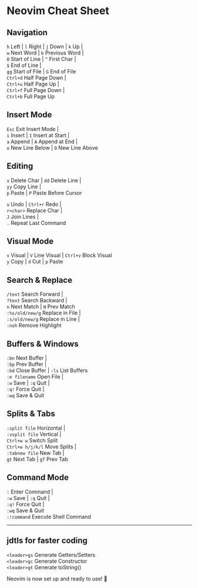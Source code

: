 # **Neovim Cheat Sheet**

## **Navigation**
`h` Left | `l` Right | `j` Down | `k` Up |  
`w` Next Word | `b` Previous Word |   
`0` Start of Line | `^` First Char |  
`$` End of Line |  
`gg` Start of File | `G` End of File    
`Ctrl+d` Half Page Down |  
`Ctrl+u` Half Page Up |  
`Ctrl+f` Full Page Down |  
`Ctrl+b` Full Page Up   

## **Insert Mode**  
`Esc` Exit Insert Mode |   
`i` Insert | `I` Insert at Start |  
`a` Append | `A` Append at End |   
`o` New Line Below | `O` New Line Above   

## **Editing**
`x` Delete Char | `dd` Delete Line |  
`yy` Copy Line |   
`p` Paste | `P` Paste Before Cursor   

`u` Undo | `Ctrl+r` Redo |   
`r<char>` Replace Char |   
`J` Join Lines |   
`.` Repeat Last Command    

## **Visual Mode**  
`v` Visual | `V` Line Visual | `Ctrl+v` Block Visual    
`y` Copy | `d` Cut | `p` Paste    

## **Search & Replace**  
`/text` Search Forward |   
`?text` Search Backward |   
`n` Next Match | `N` Prev Match    
`:%s/old/new/g` Replace in File |   
`:s/old/new/g` Replace in Line |   
`:noh` Remove Highlight    

## **Buffers & Windows**
`:bn` Next Buffer |   
`:bp` Prev Buffer |   
`:bd` Close Buffer | `:ls` List Buffers    
`:e filename` Open File |   
`:w` Save | `:q` Quit |   
`:q!` Force Quit |   
`:wq` Save & Quit      

## **Splits & Tabs**
`:split file` Horizontal |   
`:vsplit file` Vertical |   
`Ctrl+w w` Switch Split    
`Ctrl+w h/j/k/l` Move Splits |   
`:tabnew file` New Tab |   
`gt` Next Tab | `gT` Prev Tab    

## **Command Mode**  
`:` Enter Command |   
`:w` Save | `:q` Quit |   
`:q!` Force Quit |   
`:wq` Save & Quit    
`:!command` Execute Shell Command    

 ----    

## **jdtls for faster coding**    
`<leader>gs` Generate Getters/Setters    
`<leader>gc` Generate Constructor    
`<leader>gt` Generate toString()    

Neovim is now set up and ready to use! 🚀

